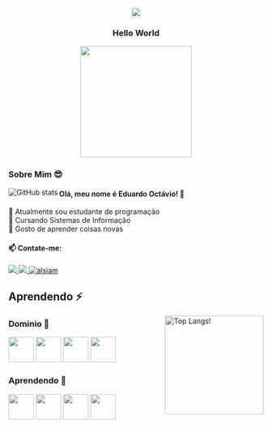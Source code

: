 <!--Header-->
<div align = center> 
<p>
  <img src="https://capsule-render.vercel.app/api?type=waving&color=gradient&height=100&section=header"/>
</p>
 
 ### Hello World

<p>
  <img src = "https://cdn.discordapp.com/attachments/915277680579063808/1142134805786529882/heroi.gif" height=220>
</p>

</div>

### Sobre Mim 😎
  <img align=left src="https://github-readme-stats.vercel.app/api?username=EdOc-PS&show_icons=true&theme=panda&&rank_icon=github&border_radius=20&bg_color=181818,2a2a3c,494d5e" alt="GitHub stats">
 
#### Olá, meu nome é Eduardo Octávio! 👋
   <div> 
     🤖 Atualmente sou estudante de programação
   </div>
   <div> 
     🏫 Cursando Sistemas de Informação 
    </div>
    <div> 
     🌱 Gosto de aprender coisas novas
    </div>
    <div>   
      
  #### 📫 Contate-me: 
  </div>
   <div> 
    <a href="https://instagram.com/eduuard_oc" target="_blank">
      <img src="https://img.shields.io/badge/Instagram-fe4164?style=for-the-badge&logo=instagram&logoColor=white"/>
    </a> 
    <a href="https://twitter.com/Eduuard_Oc" target="_blank">
      <img src="https://img.shields.io/badge/Twitter-1DA1F2?style=for-the-badge&logo=X&logoColor=white" />
    </a>
    <a href="https://linkedin.com/in/eduardo-octávio-284066259" target="_blank">
      <img src="https://img.shields.io/badge/LinkedIn-0077B5?style=for-the-badge&logo=linkedin&logoColor=white" alt="alsiam"/>
    </a>

 >
 


## Aprendendo ⚡
  <img align=right src = "https://github-readme-stats.vercel.app/api/top-langs/?username=EdOc-PS&layout=compact&theme=panda&border_radius=20&bg_color=181818,2a2a3c,494d5e" alt="Top Langs!" height=195> 

  ### Dominio 🤠
  <div>
  <img src="https://cdn.jsdelivr.net/gh/devicons/devicon/icons/html5/html5-plain-wordmark.svg" height=50/>
  <img src="https://cdn.jsdelivr.net/gh/devicons/devicon/icons/css3/css3-plain-wordmark.svg" height=50 />
  <img src="https://cdn.jsdelivr.net/gh/devicons/devicon/icons/java/java-plain-wordmark.svg"  height=50 />
  <img src="https://cdn.jsdelivr.net/gh/devicons/devicon/icons/javascript/javascript-plain.svg" height=50/>
  
  ### Aprendendo 🤔
  <img src="https://cdn.jsdelivr.net/gh/devicons/devicon/icons/csharp/csharp-plain.svg" height=50 />
  <img src="https://cdn.jsdelivr.net/gh/devicons/devicon/icons/mysql/mysql-plain-wordmark.svg" height=50/>
  <img src="https://cdn.jsdelivr.net/gh/devicons/devicon/icons/php/php-plain.svg"  height=50 />
  <img src="https://cdn.jsdelivr.net/gh/devicons/devicon/icons/unity/unity-original-wordmark.svg" height=50 />     
</div>

</div>
<!--
**EdOc-PS/EdOc-PS** is a ✨ _special_ ✨ repository because its `README.md` (this file) appears on your GitHub profile.

Here are some ideas to get you started:

- 🔭 I’m currently working on ...
- 🌱 I’m currently learning ...
- 👯 I’m looking to collaborate on ...
- 🤔 I’m looking for help with ...
- 💬 Ask me about ...
- 📫 How to reach me: ...
- 😄 Pronouns: ...
- ⚡ Fun fact: ...
-->
